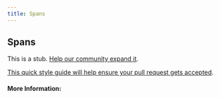 ```yaml
---
title: Spans
---
```


## Spans

This is a stub. [Help our community expand it](https://github.com/freecodecamp/guides/tree/master/src/pages/articles/math/linear-algebra/spans/index.md).

[This quick style guide will help ensure your pull request gets accepted](https://github.com/freeCodeCamp/guides/blob/master/README.md).

<!-- The article goes here, in GitHub-flavored Markdown. Feel free to add YouTube videos, images, and CodePen/JSBin embeds  -->

#### More Information:
<!-- Please add any articles you think might be helpful to read before writing the article -->


